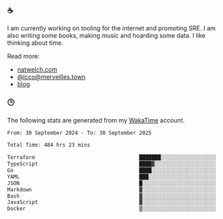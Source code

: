 ### ☕

I am currently working on tooling for the internet and promoting SRE. I am also writing some books, making music and hoarding some data. I like thinking about time.

Read more:

 - [natwelch.com](https://natwelch.com)
 - [@icco@merveilles.town](https://merveilles.town/@icco)
 - [blog](https://writing.natwelch.com)

### 🕒

The following stats are generated from my [WakaTime](https://wakatime.com/@icco) account.

<!--START_SECTION:waka-->

```txt
From: 30 September 2024 - To: 30 September 2025

Total Time: 484 hrs 23 mins

Terraform                                  ███████░░░░░░░░░░░░░░░░░░   28.41 %
TypeScript                                 ████▓░░░░░░░░░░░░░░░░░░░░   18.21 %
Go                                         ████░░░░░░░░░░░░░░░░░░░░░   16.47 %
YAML                                       ███░░░░░░░░░░░░░░░░░░░░░░   11.48 %
JSON                                       █░░░░░░░░░░░░░░░░░░░░░░░░   03.84 %
Markdown                                   ▓░░░░░░░░░░░░░░░░░░░░░░░░   02.99 %
Bash                                       ▓░░░░░░░░░░░░░░░░░░░░░░░░   02.89 %
JavaScript                                 ▓░░░░░░░░░░░░░░░░░░░░░░░░   02.00 %
Docker                                     ▒░░░░░░░░░░░░░░░░░░░░░░░░   01.66 %
```

<!--END_SECTION:waka-->
